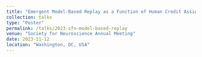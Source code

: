 ```yaml
---
title: "Emergent Model-Based Replay as a Function of Human Credit Assignment"
collection: talks
type: "Poster"
permalink: /talks/2023-sfn-model-based-replay
venue: "Society for Neuroscience Annual Meeting"
date: 2023-11-12
location: "Washington, DC, USA"
---
```

